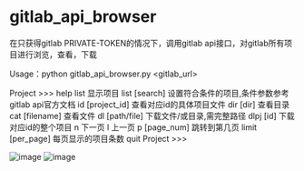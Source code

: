 # gitlab_api_browser
在只获得gitlab PRIVATE-TOKEN的情况下，调用gitlab api接口，对gitlab所有项目进行浏览，查看，下载

Usage：python gitlab_api_browser.py <gitlab_url> <PRIVATE-TOKEN>
  
Project  >>> help
list 显示项目
list [search] 设置符合条件的项目,条件参数参考gitlab api官方文档
id [project_id] 查看对应id的具体项目文件
dir [dir] 查看目录
cat [filename] 查看文件
dl [path/file] 下载文件/或目录,需完整路径
dlpj [id] 下载对应id的整个项目
n 下一页
l 上一页
p [page_num] 跳转到第几页
limit [per_page] 每页显示的项目条数
quit
Project  >>>
  
   
![image](https://github.com/ic3s3137/gitlab_api_browser/blob/master/1.png)
![image](https://github.com/ic3s3137/gitlab_api_browser/blob/master/2.png)
